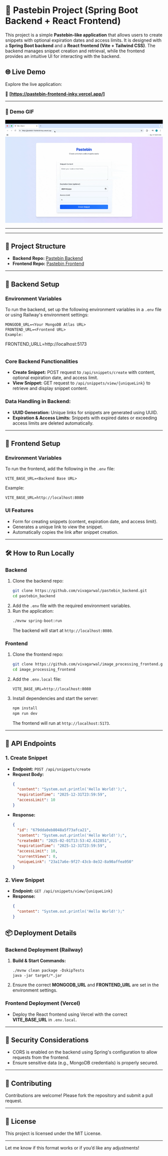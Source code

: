# 📝 **Pastebin Project** (Spring Boot Backend + React Frontend)

This project is a simple **Pastebin-like application** that allows users to create snippets with optional expiration dates and access limits. It is designed with a **Spring Boot backend** and a **React frontend (Vite + Tailwind CSS)**. The backend manages snippet creation and retrieval, while the frontend provides an intuitive UI for interacting with the backend.

## 🌐 Live Demo

Explore the live application:

🔗 **[https://pastebin-frontend-inky.vercel.app/]**

---

### 🎥 Demo GIF

![Demo](media/demo_snippet.gif)

---

---

## 📂 **Project Structure**
- **Backend Repo:** [Pastebin Backend](https://github.com/vivagarwal/pastebin_backend)
- **Frontend Repo:** [Pastebin Frontend](https://github.com/vivagarwal/pastebin_frontend)

---

## 🔧 **Backend Setup**

### Environment Variables
To run the backend, set up the following environment variables in a `.env` file or using Railway's environment settings:

```
MONGODB_URL=<Your MongoDB Atlas URL>
FRONTEND_URL=<Frontend URL>
Example:
```
FRONTEND_URLL=http://localhost:5173
```
```

### Core Backend Functionalities
- **Create Snippet:** POST request to `/api/snippets/create` with content, optional expiration date, and access limit.
- **View Snippet:** GET request to `/api/snippets/view/{uniqueLink}` to retrieve and display snippet content.

### Data Handling in Backend:
- **UUID Generation:** Unique links for snippets are generated using UUID.
- **Expiration & Access Limits:** Snippets with expired dates or exceeding access limits are deleted automatically.

---

## 🔧 **Frontend Setup**

### Environment Variables
To run the frontend, add the following in the `.env` file:
```
VITE_BASE_URL=<Backend Base URL>
```
Example:
```
VITE_BASE_URL=http://localhost:8080
```

### UI Features
- Form for creating snippets (content, expiration date, and access limit).
- Generates a unique link to view the snippet.
- Automatically copies the link after snippet creation.

---

## 🛠️ **How to Run Locally**

### Backend
1. Clone the backend repo:
   ```bash
   git clone https://github.com/vivagarwal/pastebin_backend.git
   cd pastebin_backend
   ```
2. Add the `.env` file with the required environment variables.
3. Run the application:
   ```bash
   ./mvnw spring-boot:run
   ```
   The backend will start at `http://localhost:8080`.

### Frontend
1. Clone the frontend repo:
   ```bash
   git clone https://github.com/vivagarwal/image_processing_frontend.git
   cd image_processing_frontend
   ```
2. Add the `.env.local` file:
   ```plaintext
   VITE_BASE_URL=http://localhost:8080
   ```
3. Install dependencies and start the server:
   ```bash
   npm install
   npm run dev
   ```
   The frontend will run at `http://localhost:5173`.

---

## 🚀 **API Endpoints**

### 1. **Create Snippet**
- **Endpoint:** `POST /api/snippets/create`
- **Request Body:**
  ```json
  {
    "content": "System.out.println('Hello World!');",
    "expirationTime": "2025-12-31T23:59:59",
    "accessLimit": 10
  }
  ```
- **Response:**
  ```json
  {
    "id": "679dda0eb8048a5f73afca21",
    "content": "System.out.println('Hello World!');",
    "createdAt": "2025-02-01T13:53:42.612851",
    "expirationTime": "2025-12-31T23:59:59",
    "accessLimit": 10,
    "currentViews": 0,
    "uniqueLink": "23a17a6e-9f27-43cb-8e32-8a90affea950"
  }
  ```

### 2. **View Snippet**
- **Endpoint:** `GET /api/snippets/view/{uniqueLink}`
- **Response:**
  ```json
  {
    "content": "System.out.println('Hello World!');"
  }
  ```


## 📦 **Deployment Details**

### Backend Deployment (Railway)
1. **Build & Start Commands:**
   ```
   ./mvnw clean package -DskipTests
   java -jar target/*.jar
   ```

2. Ensure the correct **MONGODB_URL** and **FRONTEND_URL** are set in the environment settings.

### Frontend Deployment (Vercel)
- Deploy the React frontend using Vercel with the correct **VITE_BASE_URL** in `.env.local`.

---

## 🔑 **Security Considerations**
- CORS is enabled on the backend using Spring's configuration to allow requests from the frontend.
- Ensure sensitive data (e.g., MongoDB credentials) is properly secured.

---

## 🤝 **Contributing**
Contributions are welcome! Please fork the repository and submit a pull request.

---

## 📜 **License**
This project is licensed under the MIT License.

---

Let me know if this format works or if you’d like any adjustments!